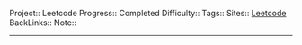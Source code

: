 Project:: Leetcode
Progress:: Completed
Difficulty:: 
Tags:: 
Sites:: [Leetcode]()
BackLinks:: 
Note:: 

---
